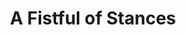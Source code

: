 ---
  title:          "A Fistful of Stances"
  genre:          "pre-modern"
  chinesetitle:   "鐵馬尋橋"
  previoustitle:  "Iron Horse Seeking Bridge"
  episodes:       "25"
  producer:       "Lee Tim-Shing"
  broadcaststart: "2010-03-16"
  broadcastend:   "2010-04-17"
  website:        "http://programme.tvb.com/drama/afistfulofstances"
  starring:       "Kevin Cheng, Kenneth Ma, Yuen Chau, Dominic Lam, <mark>Selena Lee</mark>, Natalie Tong, Shirley Yeung, Jacky Heung"
  synopsis:       "<strong>Au Yeung Wai-Lan</strong> (<em>Yuen Chau</em>), owner of a martial arts training school, is reunited with her long-lost son <strong>Koo Yu-Cheung</strong> (<em>Kevin Cheng</em>) after years of agonizing separation. On his return home, Cheung is shocked to find that his younger brother <strong>Koo Yu-Tong</strong> (<em>Kenneth Ma</em>) has been critically ill and that his father was murdered long ago by <strong>Wing Tak</strong> (<em>Dominic Lam</em>), the existing director of a pharmaceutical company and a bitter old foe of the Koo's. Cheung has never been into kung-fu but shows glimpses of his potential when he strikes back at the impudent, arrogant <strong>Wing Man-Kwan</strong> (<em>Jacky Heung</em>), also the son of Tak. Pinning all her hopes on Cheung, Lan not only teaches him a special set of kung-fu skills created by the family, but also registers for him for the Guangdong Boxing Championship Tournament. Out of the blue, Cheung's opponent in the final turns out to be Kwan.  starts losing his bearings after achieving growing success and recognition in the field of martial arts. Caught up in the love triangle between Lan's apprentice <strong>Ying Ngan Ming</strong> (<em>Natalie Tong</em>), his dream girl <strong>Chow Mui Mui</strong> (<em>Nancy Wu</em>) and himself, Cheung is utterly confused and exhausted, which later causes his failure in the final tournament."
  fullname:       "Wing Tsz-Ching (Angel)"
  altname:        "Dr. Wing"
  age:            "23"
  identity:       "Western-style physician at Facilitate Hospitals"
  appearance:     "1-25"
  personality:    "A kind-hearted, cordial and pleasant person. Although she is born in a wealthy family, but she's not arrogant at all. She’s glad to help people, charitable in thought and deed, she's exceptionally intelligent. Knows when to share, she is independent-minded, has her own ideas, has a very tough character, she’s a woman from the modern generation. Towards things that cannot go through the eyes she'll fight the injustice, she will not yield and she often opposes her father Wing Tak (<em>Dominic Lam</em>). She's faithful towards love, for love she is willing to be penalized."
  background:     "Wing family’s eldest daughter; her father Tak has high hopes for Ching, he let her have good education, becoming a highborn lady. Although she lived in a wealthy family, never have to worry about food and clothing, but unlike other daughters from wealthy families she doesn’t have a spoiled and bossy character. Since her childhood she is kind-hearted, when she was young she saw in the pharmacy sick people suffering from pain, this made her cherish her wish to become a doctor in the future. She returned to Hong Kong after finishing her education and she really became a doctor in a public hospital, she hopes that all sick people will receive the best care."
  happenings:     "By pure chance Ching came across a special western medicine for the threatment of Koo Yu Tong’s (<em>Kenneth Ma</em>) asthma, Tong was shocked. Since then, whenever Tong came in troubles and has to compete with others in fighting, he’ll look for Ching to take the miracle drug to help him out of his predicament. Because of this, Ching’s understanding for Tong deepened. Ching discovered that although Tong’s attitude is quite arrogant, but he treasures his family the most. Even more, he is not afraid of larger powers, he suppresses the strong and aids the weak. Ching’s attraction to him grows.  Yeung Wai Lan (<em>Yuen Chau</em>) once has abdominal pain, Ching diagnosed it as chronic appendicitis, this required her to undergo a surgery, but Lan was afraid that after anesthesia she won’t wake up anymore and she refused the threatment. Lan’s condition became worse by the day. Ching didn’t feel annoyed when she personally tried to convince Lan many times, this made her leave a good impression on Lan. Because of Tong’s and others’ filial obedience for their mother and she was moved by the family’s warmth, Ching saved Lan’s life when Lan finally agreed to let Ching perform the surgery. , Ching injured her foot, Tong took good care of her by healing her with liniment, they developed deeper feelings for each other. Sadly, the grudge of the two families are deeply entangled. When Ching found out that Tak is the murderer of Tong's grandfather and other people, she couldn't believe it. When Tak learnt of Tong and Ching's contact, he was furious, this deepened his hatred for Tong's family even more.  constantly did things to harm Tong's family, Ching felt very guilty, she was trapped between the hatred of the two families, this caused her to suffer greatly. Although Ching loved Tong truly, but their relationship was full of barriers. Finally, Ching forsakes the darkness for light, but whether the two can end up happily together remains unpredictable."
  image:          "yes"
---
